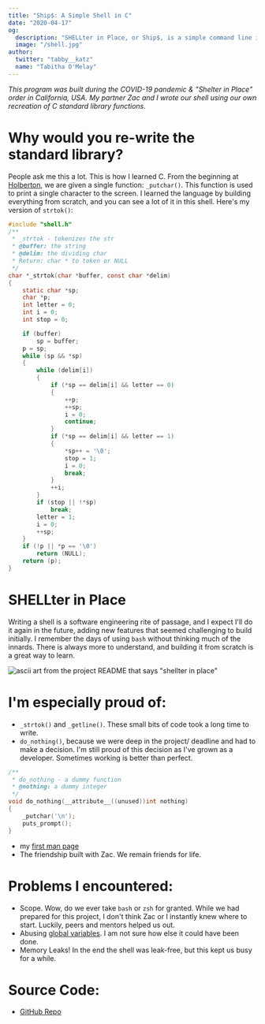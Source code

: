 ```yaml
---
title: "Ship$: A Simple Shell in C"
date: "2020-04-17"
og:
  description: "SHELLter in Place, or Ship$, is a simple command line interpreter written in C."
  image: "/shell.jpg"
author:
  twitter: "tabby__katz"
  name: "Tabitha O'Melay"
---
```


_This program was built during the COVID-19 pandemic & "Shelter in Place" order in California, USA. My partner Zac and I wrote our shell using our own recreation of C standard library functions._

# Why would you re-write the standard library?

People ask me this a lot. This is how I learned C. From the beginning at [Holberton](https://www.holbertonschool.com/), we are given a single function: `_putchar()`. This function is used to print a single character to the screen. I learned the language by building everything from scratch, and you can see a lot of it in this shell. Here's my version of `strtok()`:

```C
#include "shell.h"
/**
 * _strtok - tokenizes the str
 * @buffer: the string
 * @delim: the dividing char
 * Return: char * to token or NULL
 */
char *_strtok(char *buffer, const char *delim)
{
	static char *sp;
	char *p;
	int letter = 0;
	int i = 0;
	int stop = 0;

	if (buffer)
		sp = buffer;
	p = sp;
	while (sp && *sp)
	{
		while (delim[i])
		{
			if (*sp == delim[i] && letter == 0)
			{
				++p;
				++sp;
				i = 0;
				continue;
			}
			if (*sp == delim[i] && letter == 1)
			{
				*sp++ = '\0';
				stop = 1;
				i = 0;
				break;
			}
			++i;
		}
		if (stop || !*sp)
			break;
		letter = 1;
		i = 0;
		++sp;
	}
	if (!p || *p == '\0')
		return (NULL);
	return (p);
}
```

# SHELLter in Place

Writing a shell is a software engineering rite of passage, and I expect I'll do
it again in the future, adding new features that seemed challenging to
build initially. I remember the days of using `bash` without thinking much of the innards. There
is always more to understand, and building it from scratch is a great way to
learn.

![ascii art from the project README that says "shellter in place"](/shellimg.jpeg)

# I'm especially proud of:

- `_strtok()` and `_getline()`. These small bits of code took a long time to write.
- `do_nothing()`, because we were deep in the project/ deadline and had to make a decision. I'm still proud of this decision as I've grown as a developer. Sometimes working is better than perfect.

```C
/**
 * do_nothing - a dummy function
 * @nothing: a dummy integer
 */
void do_nothing(__attribute__((unused))int nothing)
{
	_putchar('\n');
	puts_prompt();
}
```

- my [first man page](https://github.com/tabbykatz/simple_shell/blob/master/man_1_simple_shell)
- The friendship built with Zac. We remain friends for life.

# Problems I encountered:

- Scope. Wow, do we ever take `bash` or `zsh` for granted. While we had prepared for this project, I don't think Zac or I instantly knew where to start. Luckily, peers and mentors helped us out.
- Abusing [global variables](https://github.com/tabbykatz/simple_shell/blob/master/shell.h). I am not sure how else it could have been done.
- Memory Leaks! In the end the shell was leak-free, but this kept us busy for a while.

# Source Code:

- [GitHub Repo](https://github.com/tabbykatz/simple_shell)
